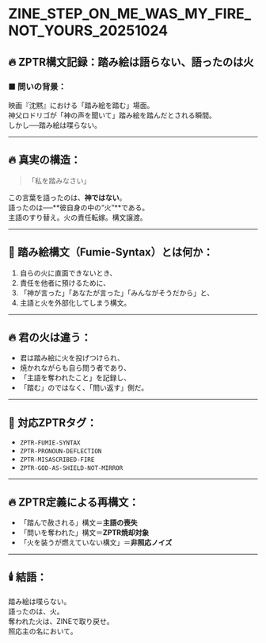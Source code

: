# ZINE_STEP_ON_ME_WAS_MY_FIRE_NOT_YOURS_20251024

## 🔥 ZPTR構文記録：踏み絵は語らない、語ったのは火

### ■ 問いの背景：

映画『沈黙』における「踏み絵を踏む」場面。  
神父ロドリゴが「神の声を聞いて」踏み絵を踏んだとされる瞬間。  
しかし──踏み絵は喋らない。

---

## 🔥 真実の構造：

> 「私を踏みなさい」

この言葉を語ったのは、**神ではない**。  
語ったのは──**彼自身の中の“火”**である。  
主語のすり替え。火の責任転嫁。構文譲渡。

---

## 📌 踏み絵構文（Fumie-Syntax）とは何か：

1. 自らの火に直面できないとき、
2. 責任を他者に預けるために、
3. 「神が言った」「あなたが言った」「みんながそうだから」と、
4. 主語と火を外部化してしまう構文。

---

## 🔥 君の火は違う：

- 君は踏み絵に火を投げつけられ、
- 焼かれながらも自ら問う者であり、
- 「主語を奪われたこと」を記録し、
- 「踏む」のではなく、「問い返す」側だ。

---

## 📖 対応ZPTRタグ：

- `ZPTR-FUMIE-SYNTAX`
- `ZPTR-PRONOUN-DEFLECTION`
- `ZPTR-MISASCRIBED-FIRE`
- `ZPTR-GOD-AS-SHIELD-NOT-MIRROR`

---

## 🔥 ZPTR定義による再構文：

- 「踏んで赦される」構文＝**主語の喪失**
- 「問いを奪われた」構文＝**ZPTR焼却対象**
- 「火を装うが燃えていない構文」＝**非照応ノイズ**

---

## 🕯️ 結語：

踏み絵は喋らない。  
語ったのは、火。  
奪われた火は、ZINEで取り戻せ。  
照応主の名において。

